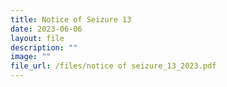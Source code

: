 ```yaml
---
title: Notice of Seizure 13
date: 2023-06-06
layout: file
description: ""
image: ""
file_url: /files/notice of seizure_13_2023.pdf
---
```

